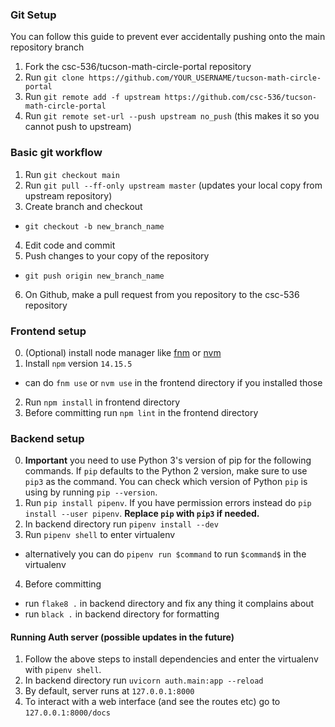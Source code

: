 ### Git Setup 
You can follow this guide to prevent ever accidentally pushing onto the main repository branch

1. Fork the csc-536/tucson-math-circle-portal repository
2. Run `git clone https://github.com/YOUR_USERNAME/tucson-math-circle-portal` 
3. Run `git remote add -f upstream https://github.com/csc-536/tucson-math-circle-portal`
4. Run `git remote set-url --push upstream no_push` (this makes it so you cannot push to upstream)

### Basic git workflow
1. Run `git checkout main`
2. Run `git pull --ff-only upstream master` (updates your local copy from upstream repository)
3. Create branch and checkout
  - `git checkout -b new_branch_name`
4. Edit code and commit
5. Push changes to your copy of the repository
  - `git push origin new_branch_name`
6. On Github, make a pull request from you repository to the csc-536 repository

### Frontend setup
0. (Optional) install node manager like [fnm](https://github.com/Schniz/fnm) or [nvm](https://github.com/nvm-sh/nvm)
1. Install `npm` version `14.15.5` 
  - can do `fnm use` or `nvm use` in the frontend directory if you installed those
2. Run `npm install` in frontend directory
3. Before committing run `npm lint` in the frontend directory

### Backend setup
0. **Important** you need to use Python 3's version of pip for the following commands. 
If `pip` defaults to the Python 2 version, make sure to use `pip3` as the command.
You can check which version of Python `pip` is using by running `pip --version`.
1. Run `pip install pipenv`. If you have permission errors instead do `pip install --user pipenv`.  **Replace `pip` with `pip3` if needed.**
2. In backend directory run `pipenv install --dev`
3. Run `pipenv shell` to enter virtualenv 
  - alternatively you can do `pipenv run $command` to run `$command$` in the virtualenv
4. Before committing
  - run `flake8 .` in backend directory and fix any thing it complains about
  - run `black .` in backend directory for formatting

#### Running Auth server (possible updates in the future)
1. Follow the above steps to install dependencies and enter the virtualenv with `pipenv shell`.
2. In backend directory run `uvicorn auth.main:app --reload`
3. By default, server runs at `127.0.0.1:8000`
4. To interact with a web interface (and see the routes etc) go to `127.0.0.1:8000/docs`
